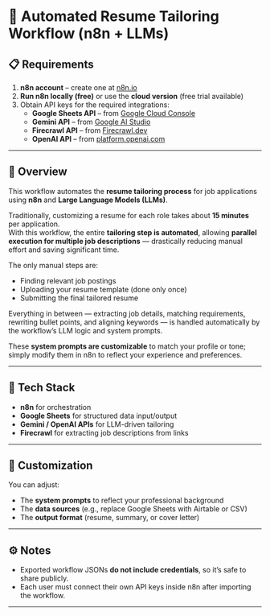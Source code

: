# 🧠 Automated Resume Tailoring Workflow (n8n + LLMs)

## 📋 Requirements

1. **n8n account** – create one at [n8n.io](https://n8n.io)
2. **Run n8n locally (free)** or use the **cloud version** (free trial available)
3. Obtain API keys for the required integrations:
   - **Google Sheets API** – from [Google Cloud Console](https://console.cloud.google.com/)
   - **Gemini API** – from [Google AI Studio](https://aistudio.google.com/)
   - **Firecrawl API** – from [Firecrawl.dev](https://firecrawl.dev/)
   - **OpenAI API** – from [platform.openai.com](https://platform.openai.com/)

---

## 🚀 Overview

This workflow automates the **resume tailoring process** for job applications using **n8n** and **Large Language Models (LLMs)**.

Traditionally, customizing a resume for each role takes about **15 minutes** per application.  
With this workflow, the entire **tailoring step is automated**, allowing **parallel execution for multiple job descriptions** — drastically reducing manual effort and saving significant time.

The only manual steps are:
- Finding relevant job postings  
- Uploading your resume template (done only once)
- Submitting the final tailored resume  

Everything in between — extracting job details, matching requirements, rewriting bullet points, and aligning keywords — is handled automatically by the workflow’s LLM logic and system prompts.

These **system prompts are customizable** to match your profile or tone; simply modify them in n8n to reflect your experience and preferences.

---

## 🧩 Tech Stack

- **n8n** for orchestration  
- **Google Sheets** for structured data input/output  
- **Gemini / OpenAI APIs** for LLM-driven tailoring  
- **Firecrawl** for extracting job descriptions from links  

---

## 🧠 Customization

You can adjust:
- The **system prompts** to reflect your professional background  
- The **data sources** (e.g., replace Google Sheets with Airtable or CSV)  
- The **output format** (resume, summary, or cover letter)

---

## ⚙️ Notes

- Exported workflow JSONs **do not include credentials**, so it’s safe to share publicly.  
- Each user must connect their own API keys inside n8n after importing the workflow.

---

